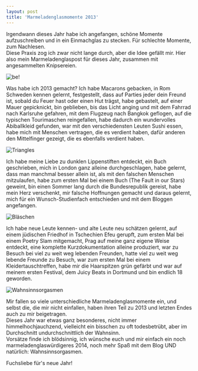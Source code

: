 ```yaml
---
layout: post
title: 'Marmeladenglasmomente 2013'
---
```


Irgendwann dieses Jahr habe ich angefangen, schöne Momente aufzuschreiben und in ein Einmachglas zu stecken. Für schlechte Momente, zum Nachlesen.  
Diese Praxis zog ich zwar nicht lange durch, aber die Idee gefällt mir. Hier also mein Marmeladenglaspost für dieses Jahr, zusammen mit angesammelten Knipsereien.

![be!](http://farm8.staticflickr.com/7408/11652938665_952f5c93a1_c.jpg "Rom")  

Was habe ich 2013 gemacht?
Ich habe Macarons gebacken, in Rom Schweden kennen gelernt, festgestellt, dass auf Parties jeder dein Freund ist, sobald du Feuer hast oder einen Hut trägst, habe gebastelt, auf einer Mauer gepicknickt, bin geblieben, bis das Licht anging und mit dem Fahrrad nach Karlsruhe gefahren, mit dem Flugzeug nach Bangkok geflogen, auf die typischen Tourimaschen reingefallen, habe dadurch ein wundervolles Abiballkleid gefunden, war mit den verschiedensten Leuten Sushi essen, habe mich mit Menschen vertragen, die es verdient haben, dafür anderen den Mittelfinger gezeigt, die es ebenfalls verdient haben.  

![Triangles](http://farm4.staticflickr.com/3735/11653701576_1a20ffc87b_c.jpg "Dreiecke")  

Ich habe meine Liebe zu dunklen Lippenstiften entdeckt, ein Buch geschrieben, mich in London ganz alleine durchgeschlagen, habe gelernt, dass man manchmal besser allein ist, als mit den falschen Menschen mitzulaufen, habe zum ersten Mal bei einem Buch (The Fault in our Stars) geweint, bin einen Sommer lang durch die Bundesrepublik gereist, habe mein Herz verschenkt, mir falsche Hoffnungen gemacht und daraus gelernt, mich für ein Wunsch-Studienfach entschieden und mit dem Bloggen angefangen.

![Bläschen](http://farm6.staticflickr.com/5538/11652936495_1b256fe411_c.jpg "Seifenblasen")  

Ich habe neue Leute kennen- und alte Leute neu schätzen gelernt, auf einem jüdischen Friedhof in Tschechien Efeu gerupft, zum ersten Mal bei einem Poetry Slam mitgemacht, Prag auf meine ganz eigene Weise entdeckt, eine komplette Kurzdokumentation alleine produziert, war zu Besuch bei viel zu weit weg lebenden Freunden, hatte viel zu weit weg lebende Freunde zu Besuch, war zum ersten Mal bei einem Kleidertauschtreffen, habe mir die Haarspitzen grün gefärbt und war auf meinem ersten Festival, dem Juicy Beats in Dortmund und bin endlich 18 geworden.  

![Wahnsinnsorgasmen](http://farm4.staticflickr.com/3667/11653291664_efd4921603_c.jpg "Wahnsinnsorgasmen")  

Mir fallen so viele unterschiedliche Marmeladenglasmomente ein, und selbst die, die mir nicht einfallen, haben ihren Teil zu 2013 und letzten Endes auch zu mir beigetragen.  
Dieses Jahr war etwas ganz besonderes, nicht immer himmelhochjauchzend, vielleicht ein bisschen zu oft todesbetrübt, aber im Durchschnitt undurchschnittlich der Wahnsinn.  
Vorsätze finde ich blödsinnig, ich wünsche euch und mir einfach ein noch marmeladenglaswürdigeres 2014, noch mehr Spaß mit dem Blog UND natürlich: Wahnsinnsorgasmen.

Fuchsliebe für's neue Jahr!
